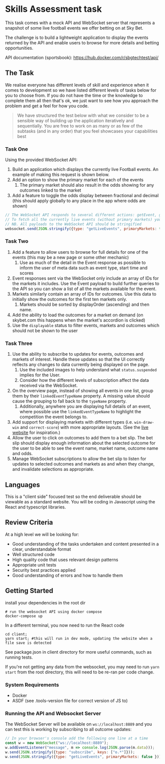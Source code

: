 # Skills Assessment task

This task comes with a mock API and WebSocket server that represents a snapshot of some live football events we offer betting on at Sky Bet.

The challenge is to build a lightweight application to display the events returned by the API and enable users to browse for more details and betting opportunities.

API documentation (sportsbook): https://hub.docker.com/r/sbgtechtest/api/

## The Task

We realise everyone has different levels of skill and experience when it comes to development so we have listed different levels of tasks below for you to choose from. If you do not have the time or the knowledge to complete them all then that's ok, we just want to see how you approach the problem and get a feel for how you code.

> We have structured the test below with what we consider to be a sensible way of building up the application iteratively and sequentially. You are free to work on as many or as few of the subtasks (and in any order) that you feel showcases your capabilities best

### Task One

Using the provided WebSocket API:
1. Build an application which displays the currently live Football events. An example of making this request is shown below.
2. Add an option to show the primary market for each of the events
   1. The primary market should also result in the odds showing for any outcomes linked to the market
3. Add a feature to toggle the odds display between fractional and decimal (this should apply globally to any place in the app where odds are shown)

```javascript
// The WebSocket API responds to several different actions: getEvent, getMarket, getOutcome and getLiveEvents
// To fetch all the currently live events (without primary markets) you can do something similar to the below
// NB. All payloads to the WebSocket API should be stringified
websocket.send(JSON.stringify({type: "getLiveEvents", primaryMarkets: false}));
```

### Task Two

1. Add a feature to allow users to browse for full details for one of the events (this may be a new page or some other mechanic)
    1. Use as much of the detail in the Event response as possible to inform the user of meta data such as event type, start time and scores
2. Event responses sent via the WebSocket only include an array of IDs for the markets it includes. Use the Event payload to build further queries to the API so you can show a list of all the markets available for the event.
3. Markets similarly contain an array of IDs for outcomes. Use this data to initially show the outcomes for the first ten markets only.
   1. Markets should be sorted by displayOrder (ascending) and then name.
4. Add the ability to load the outcomes for a market on demand (on skybet.com this happens when the market's accordion is clicked)
5. Use the `displayable` status to filter events, markets and outcomes which should not be shown to the user

### Task Three

1. Use the ability to subscribe to updates for events, outcomes and markets of interest. Handle these updates so that the UI correctly reflects any changes to data currently being displayed on the page.
   1. Use the included images to help understand what `status.suspended` implies for the User.
   2. Consider how the different levels of subscription affect the data received via the WebSocket.
2. On the overview page, instead of showing all events in one list, group them by their `linkedEventTypeName` property. A missing value should cause the grouping to fall back to the `typeName` property.
    1. Additionally, anywhere you are displaying full details of an event, where possible use the `linkedEventTypeName` to highlight the competition the event belongs to.
3. Add support for displaying markets with different types (i.e. `win-draw-win` and `correct-score`) with more appropriate layouts. (See the [live website](https://m.skybet.com) for inspiration.)
4. Allow the user to click on outcomes to add them to a bet slip. The bet slip should display enough information about the selected outcome for the user to be able to see the event name, market name, outcome name and odds.
5. Manage WebSocket subscriptions to allow the bet slip to listen for updates to selected outcomes and markets as and when they change, and invalidate selections as appropriate.

## Languages

This is a "client side" focused test so the end deliverable should be viewable as a standard website. You will be coding in Javascript using the React and typescript libraries.

## Review Criteria

At a high level we will be looking for:
* Good understanding of the tasks undertaken and content presented in a clear, understandable format
* Well structured code
* High quality code that uses relevant design patterns
* Appropriate unit tests
* Security best practices applied
* Good understanding of errors and how to handle them


## Getting Started
install your dependencies in the root dir
```
# run the websocket API using docker compose
docker-compose up

```
In a different terminal, you now need to run the React code
```
cd client;
yarn start; #this will run in dev mode, updating the website when a file save is detected
```
See package.json in client directory for more useful commands, such as running tests.

If you're not getting any data from the websocket, you may need to run `yarn start` from the root directory, this will need to be re-ran per code change.
### System Requirements

* Docker
* ASDF (see .tools-version file for correct version of JS to)

### Running the API and Websocket Server

The WebSocket Server will be available on `ws://localhost:8889` and you can test this is working by subscribing to all outcome updates:

```javascript
// In your browser's console add the following one line at a time
const w = new WebSocket("ws://localhost:8889");
w.addEventListener("message", m => console.log(JSON.parse(m.data)));
w.send(JSON.stringify({type: "subscribe", keys: ["o.*"]}));
w.send(JSON.stringify({type: "getLiveEvents", primaryMarkets: false }));
```
